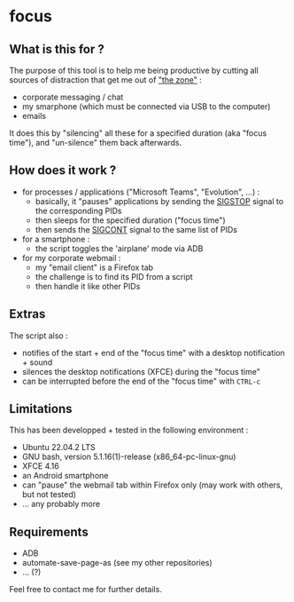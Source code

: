 # focus

## What is this for ?
The purpose of this tool is to help me being productive by cutting all sources of distraction that get me out of ["the zone"](https://en.wikipedia.org/wiki/Flow_(psychology)) :
* corporate messaging / chat
* my smarphone (which must be connected via USB to the computer)
* emails

It does this by "silencing" all these for a specified duration (aka "focus time"), and "un-silence" them back afterwards.


## How does it work ?
* for processes / applications ("Microsoft Teams", "Evolution", ...) :
  * basically, it "pauses" applications by sending the [SIGSTOP](https://doc.callmematthi.eu/BashIndex_K.html#kill_SIGSTOP) signal to the corresponding PIDs
  * then sleeps for the specified duration ("focus time")
  * then sends the [SIGCONT](https://doc.callmematthi.eu/BashIndex_K.html#kill_SIGCONT) signal to the same list of PIDs
* for a smartphone :
  * the script toggles the 'airplane' mode via ADB
* for my corporate webmail :
  * my "email client" is a Firefox tab
  * the challenge is to find its PID from a script
  * then handle it like other PIDs


## Extras
The script also :
* notifies of the start + end of the "focus time" with a desktop notification + sound
* silences the desktop notifications (XFCE) during the "focus time"
* can be interrupted before the end of the "focus time" with `CTRL-c`


## Limitations
This has been developped + tested in the following environment :
* Ubuntu 22.04.2 LTS
* GNU bash, version 5.1.16(1)-release (x86_64-pc-linux-gnu)
* XFCE 4.16
* an Android smartphone
* can "pause" the webmail tab within Firefox only (may work with others, but not tested)
* ... any probably more


## Requirements
* ADB
* automate-save-page-as (see my other repositories)
* ... (?)




Feel free to contact me for further details.